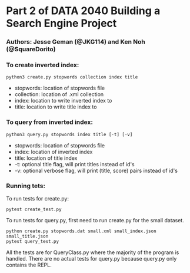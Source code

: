 # Part 2 of DATA 2040 Building a Search Engine Project

### Authors: Jesse Geman (@JKG114) and Ken Noh (@SquareDorito)

### To create inverted index:
```
python3 create.py stopwords collection index title
```
* stopwords: location of stopwords file
* collection: location of .xml collection
* index: location to write inverted index to
* title: location to write title index to

### To query from inverted index:
```
python3 query.py stopwords index title [-t] [-v]
```
* stopwords: location of stopwords file
* index: location of inverted index
* title: location of title index
* -t: optional title flag, will print titles instead of id's
* -v: optional verbose flag, will print (title, score) pairs instead of id's

### Running tets:
To run tests for create.py:
```
pytest create_test.py
```

To run tests for query.py, first need to run create.py for the small dataset.
```
python create.py stopwords.dat small.xml small_index.json small_title.json
pytest query_test.py
```
All the tests are for QueryClass.py where the majority of the program is handled. There are no actual tests for query.py because query.py only contains the REPL.
